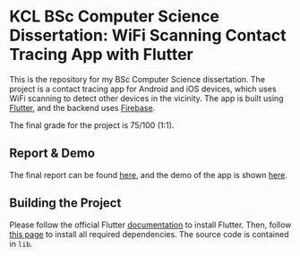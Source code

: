 # KCL BSc Computer Science Dissertation: WiFi Scanning Contact Tracing App with Flutter

This is the repository for my BSc Computer Science dissertation. The project is a contact tracing app for Android and iOS devices, which uses WiFi scanning to detect other devices in the vicinity. The app is built using [Flutter](https://flutter.dev/?gclid=Cj0KCQiA0oagBhDHARIsAI-BbgcqHbBzxXz-YcTWjxDOFmrfRnaDiAUyC3uQAZcuQtn2DyKEDDz1dpgaArdLEALw_wcB&gclsrc=aw.ds), and the backend uses [Firebase](https://firebase.google.com/?gclid=Cj0KCQiA0oagBhDHARIsAI-BbgcSqfvEEMi9Yo2qHmoOAHUpFuxDeHCiygXoSRxywUQOd21EdycfX_0aAtFoEALw_wcB&gclsrc=aw.ds).

The final grade for the project is 75/100 (1:1).

## Report & Demo
The final report can be found [here](markdown_files/6CCS3PRJ_Final_Year_Dissertation.pdf), and the demo of the app is shown [here](markdown_files/app_demo.mp4). 

## Building the Project
Please follow the official Flutter [documentation](https://docs.flutter.dev/get-started/install?gclid=Cj0KCQiA0oagBhDHARIsAI-BbgfzBsO1o6N0Bnafh_gWdfHCm0tN_8SyXai9pNb-puPaOv5vo0TRN2waAo9fEALw_wcB&gclsrc=aw.ds) to install Flutter. Then, follow [this page](https://docs.flutter.dev/development/packages-and-plugins/using-packages) to install all required dependencies. The source code is contained in `lib`.

